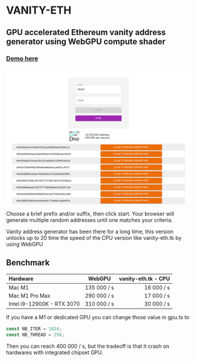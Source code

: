 # VANITY-ETH

## GPU accelerated Ethereum vanity address generator using WebGPU compute shader

### [Demo here](https://vanity-eth.modez.pro/)

![demo](public/demo.png "Demo")

Choose a brief prefix and/or suffix, then click start. Your browser will generate multiple random addresses until one matches your criteria.

Vanity address generator has been there for a long time, this version unlocks up to 20 time the speed of the CPU version like vanity-eth.tk by using WebGPU


## Benchmark

| Hardware              | WebGPU |  vanity-eth.tk - CPU |
| :---------------- | :------: | ----: |
| Mac M1        |   135 000 / s   | 16 000 / s |
| Mac M1 Pro Max        |   290 000 / s   | 17 000 / s |
| Intel i9-12900K - RTX 3070         |   310 000 / s   | 30 000 / s |



If you have a M1 or dedicated GPU you can change those value in gpu.ts to
```javascript
const NB_ITER = 1024;
const NB_THREAD = 256;
```

Then you can reach 400 000 / s, but the tradeoff is that it crash on hardwares with integrated chipset GPU.
